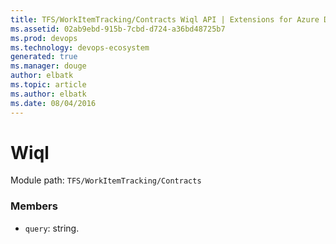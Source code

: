 ```yaml
---
title: TFS/WorkItemTracking/Contracts Wiql API | Extensions for Azure DevOps Services
ms.assetid: 02ab9ebd-915b-7cbd-d724-a36bd48725b7
ms.prod: devops
ms.technology: devops-ecosystem
generated: true
ms.manager: douge
author: elbatk
ms.topic: article
ms.author: elbatk
ms.date: 08/04/2016
---
```


# Wiql

Module path: `TFS/WorkItemTracking/Contracts`


### Members

* `query`: string. 

